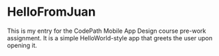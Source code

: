 # HelloFromJuan
This is my entry for the CodePath Mobile App Design course pre-work assignment. It is a simple HelloWorld-style app that greets the user upon opening it. 
